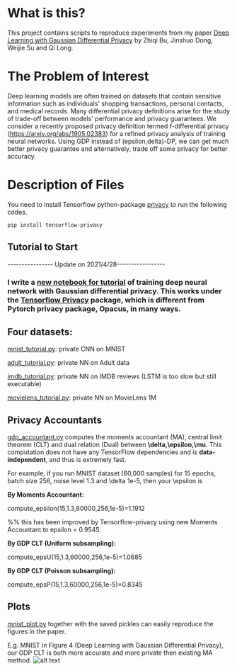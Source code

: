 # What is this?
This project contains scripts to reproduce experiments from my paper 
[Deep Learning with Gaussian Differential Privacy](https://arxiv.org/abs/1911.11607)
by Zhiqi Bu, Jinshuo Dong, Weijie Su and Qi Long.

# The Problem of Interest
Deep learning models are often trained on datasets that contain sensitive information such as individuals' shopping transactions, personal contacts, and medical records. Many differential privacy definitions arise for the study of trade-off between models' performance and privacy guarantees. We consider a recently proposed privacy definition termed f-differential privacy (https://arxiv.org/abs/1905.02383) for a refined privacy analysis of training neural networks. Using GDP instead of (epsilon,delta)-DP, we can get much better privacy guarantee and alternatively, trade off some privacy for better accuracy.

# Description of Files
You need to install Tensorflow python-package [privacy](https://github.com/tensorflow/privacy) to run the following codes.

```bash
pip install tensorflow-privacy
```


## Tutorial to Start

---------------- Update on 2021/4/28-----------------

### I write a [new notebook for tutorial](GDP_NN_tutorial.ipynb) of training deep neural network with Gaussian differential privacy. This works under the [Tensorflow Privacy](https://github.com/tensorflow/privacy) package, which is different from Pytorch privacy package, Opacus, in many ways.

## Four datasets:
[mnist_tutorial.py](mnist_tutorial.py): private CNN on MNIST

[adult_tutorial.py](adult_tutorial.py): private NN on Adult data

[imdb_tutorial.py](imdb_tutorial.py): private NN on IMDB reviews (LSTM is too slow but still executable)

[movielens_tutorial.py](movielens_tutorial.py): private NN on MovieLens 1M

## Privacy Accountants
[gdp_accountant.py](gdp_accountant.py) computes the moments accountant (MA), central limit theorem (CLT) and dual relation (Dual) between **\delta,\epsilon,\mu**. This computation does not have any TensorFlow dependencies and is **data-independent**, and thus is extremely fast.

For example, if you run MNIST dataset (60,000 samples) for 15 epochs, batch size 256, noise level 1.3 and \delta 1e-5, then your \epsilon is 

**By Moments Accountant:** 

compute_epsilon(15,1.3,60000,256,1e-5)=1.1912

%% this has been improved by Tensorflow-privacy using new Moments Accountant to epsilon = 0.9545.

**By GDP CLT (Uniform subsampling):** 

compute_epsU(15,1.3,60000,256,1e-5)=1.0685

**By GDP CLT (Poisson subsampling):** 

compute_epsP(15,1.3,60000,256,1e-5)=0.8345

## Plots
[mnist_plot.py](mnist_plot.py) together with the saved pickles can easily reproduce the figures in the paper.

E.g. MNIST in Figure 4 (Deep Learning with Gaussian Differential Privacy), our GDP CLT is both more accurate and more private then existing MA method.
![alt text](https://github.com/woodyx218/Deep-Learning-with-GDP-Pytorch/mnist_eps.png)
